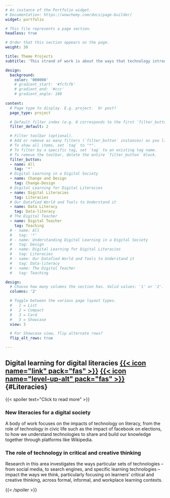 ```yaml
---
# An instance of the Portfolio widget.
# Documentation: https://wowchemy.com/docs/page-builder/
widget: portfolio

# This file represents a page section.
headless: true

# Order that this section appears on the page.
weight: 30

title: Theme Projects
subtitle: 'This strand of work is about the ways that technology introduces new challenges and needs in digital literacy from tackling misinformation to understanding how algorithms shape our social media; and that technologies may be used to support these literacies'

design:
  background:
    color: '000000'
    # gradient_start: '#fcfcfb'
    # gradient_end: '#ccc'
    # gradient_angle: 180
    
content:
  # Page type to display. E.g. project.  Or post?
  page_type: project

  # Default filter index (e.g. 0 corresponds to the first `filter_button` instance below).
  filter_default: 2

  # Filter toolbar (optional).
  # Add or remove as many filters (`filter_button` instances) as you like.
  # To show all items, set `tag` to "*".
  # To filter by a specific tag, set `tag` to an existing tag name.
  # To remove the toolbar, delete the entire `filter_button` block.
  filter_button:
  - name: All
    tag: '*'
  # Digital Learning in a Digital Society
  - name: Change and Design 
    tag: Change-Design
  # Digital Learning for Digital Literacies
  - name: Digital Literacies
    tag: Literacies
  # Our Datafied World and Tools to Understand it
  - name: Data Literacy
    tag: Data-literacy
  # The Digital Teacher
  - name: Digital Teacher
    tag: Teaching
  # - name: All
  #   tag: '*'
  # - name: Understanding Digital Learning in a Digital Society
  #   tag: Design
  # - name: Digital Learning for Digital Literacies
  #   tag: Literacies
  # - name: Our Datafied World and Tools to Understand it
  #   tag: Data-literacy
  # - name: The Digital Teacher
  #   tag: Teaching

design:
  # Choose how many columns the section has. Valid values: '1' or '2'.
  columns: '2'

  # Toggle between the various page layout types.
  #   1 = List
  #   2 = Compact
  #   3 = Card
  #   5 = Showcase
  view: 3

  # For Showcase view, flip alternate rows?
  flip_alt_rows: true

---
```


## Digital learning for digital literacies [{{< icon name="link" pack="fas" >}}](.#Literacies) [{{< icon name="level-up-alt" pack="fas" >}}](.) {#Literacies} 

{{< spoiler text="Click to read more" >}}

### New literacies for a digital society

A body of work focuses on the impacts of technology on literacy, from the role of technology in civic life such as the impact of facebook on elections, to how we understand technologies to share and build our knowledge together through platforms like Wikipedia.

### The role of technology in critical and creative thinking

Research in this area investigates the ways particular sets of technologies – from social media, to search engines, and specific learning technologies – impact the ways we think, particularly focusing on learners’ critical and creative thinking, across formal, informal, and workplace learning contexts.

{{< /spoiler >}}
